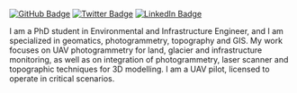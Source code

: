 [![GitHub Badge](https://img.shields.io/github/followers/Tars4815?style=social)](https://github.com/Franioli?tab=followers)
[![Twitter Badge](https://img.shields.io/twitter/follow/fede_gaspari?style=social)](https://twitter.com/francescoioli)
[![LinkedIn Badge](https://img.shields.io/badge/My-LinkedIn-blue)](https://www.linkedin.com/in/francesco-ioli-640061160)

I am a PhD student in Environmental and Infrastructure Engineer, and I am specialized in geomatics, photogrammetry, topography and GIS. 
My work focuses on UAV photogrammetry for land, glacier and infrastructure monitoring, as well as on integration of photogrammetry, laser scanner and topographic techniques for 3D modelling.
I am a UAV pilot, licensed to operate in critical scenarios.
